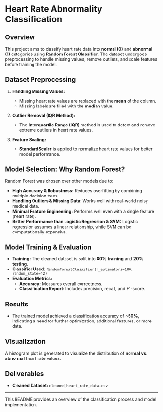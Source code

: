 # Heart Rate Abnormality Classification

## Overview
This project aims to classify heart rate data into **normal (0)** and **abnormal (1)** categories using **Random Forest Classifier**. The dataset undergoes preprocessing to handle missing values, remove outliers, and scale features before training the model.

## Dataset Preprocessing
1. **Handling Missing Values:**
   - Missing heart rate values are replaced with the **mean** of the column.
   - Missing labels are filled with the **median** value.

2. **Outlier Removal (IQR Method):**
   - The **Interquartile Range (IQR)** method is used to detect and remove extreme outliers in heart rate values.

3. **Feature Scaling:**
   - **StandardScaler** is applied to normalize heart rate values for better model performance.

## Model Selection: Why Random Forest?
Random Forest was chosen over other models due to:
- **High Accuracy & Robustness:** Reduces overfitting by combining multiple decision trees.
- **Handling Outliers & Missing Data:** Works well with real-world noisy medical data.
- **Minimal Feature Engineering:** Performs well even with a single feature (heart rate).
- **Better Performance than Logistic Regression & SVM:** Logistic regression assumes a linear relationship, while SVM can be computationally expensive.

## Model Training & Evaluation
- **Training:** The cleaned dataset is split into **80% training** and **20% testing**.
- **Classifier Used:** `RandomForestClassifier(n_estimators=100, random_state=42)`
- **Evaluation Metrics:**
   - **Accuracy:** Measures overall correctness.
   - **Classification Report:** Includes precision, recall, and F1-score.

## Results
- The trained model achieved a classification accuracy of **~50%**, indicating a need for further optimization, additional features, or more data.

## Visualization
A histogram plot is generated to visualize the distribution of **normal vs. abnormal** heart rate values.

## Deliverables
- **Cleaned Dataset:** `cleaned_heart_rate_data.csv`

---
This README provides an overview of the classification process and model implementation.
